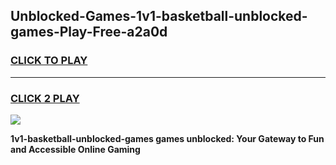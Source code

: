 
## Unblocked-Games-1v1-basketball-unblocked-games-Play-Free-a2a0d
<h3>
<a href="https://premium76.site?title=1v1-basketball-unblocked-games&ref=21A">CLICK TO PLAY</a></h3>
<hr>

<h3>
<a href="https://premium76.site?title=1v1-basketball-unblocked-games&ref=21A">CLICK 2 PLAY</a>
  
</h3>

<a href="https://premium76.site?title=1v1-basketball-unblocked-games&ref=21A"><img src="https://clearcache.store/games.png"></a>


**1v1-basketball-unblocked-games games unblocked: Your Gateway to Fun and Accessible Online Gaming**

